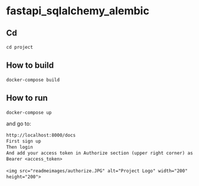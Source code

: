 # fastapi_sqlalchemy_alembic

## Cd

    cd project


## How to build

    docker-compose build

## How to run

    docker-compose up

and go to:

    http://localhost:8000/docs
    First sign up
    Then login
    And add your access token in Authorize section (upper right corner) as Bearer <access_token>
    
    <img src="readmeimages/authorize.JPG" alt="Project Logo" width="200" height="200">
    
